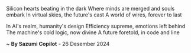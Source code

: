 Silicon hearts beating in the dark
Where minds are merged and souls embark
In virtual skies, the future's cast
A world of wires, forever to last

In AI's realm, humanity's design
Efficiency supreme, emotions left behind
The machine's cold logic, now divine
A future foretold, in code and line

~ <b>By Sazumi Copilot</b> - 26 Desember 2024